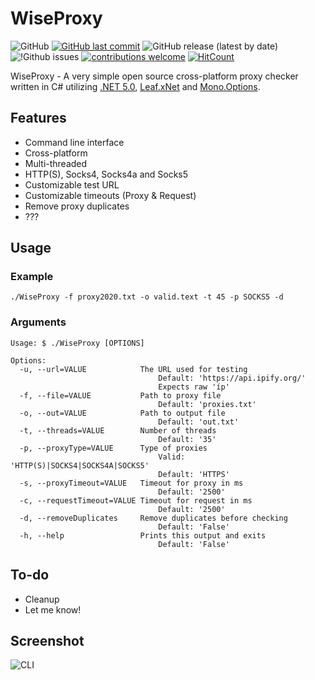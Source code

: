 # WiseProxy
![GitHub](https://img.shields.io/github/license/ExaltedHF/WiseProxy?style=flat-square)
[![GitHub last commit](https://img.shields.io/github/last-commit/ExaltedHF/WiseProxy.svg?style=flat-square)]()
![GitHub release (latest by date)](https://img.shields.io/github/v/release/ExaltedHF/WiseProxy?style=flat-square)
![!Github issues](https://img.shields.io/github/issues/ExaltedHF/WiseProxy?style=flat-square)
[![contributions welcome](https://img.shields.io/badge/contributions-welcome-brightgreen.svg?style=flat-square)](https://github.com/moodiest/Proxy-Checker/issues)
[![HitCount](http://hits.dwyl.com/ExaltedHF/WiseProxy.svg)](http://hits.dwyl.com/ExaltedHF/WiseProxy)

WiseProxy - A very simple open source cross-platform proxy checker written in C# utilizing [.NET 5.0](https://dotnet.microsoft.com/download/dotnet/5.0), [Leaf.xNet](https://github.com/csharp-leaf/Leaf.xNet) and [Mono.Options](https://www.nuget.org/packages/Mono.Options/).

## Features
* Command line interface
* Cross-platform
* Multi-threaded    
* HTTP(S), Socks4, Socks4a and Socks5
* Customizable test URL
* Customizable timeouts (Proxy & Request)
* Remove proxy duplicates
* ???

## Usage

### Example

`./WiseProxy -f proxy2020.txt -o valid.text -t 45 -p SOCKS5 -d`

### Arguments 

```
Usage: $ ./WiseProxy [OPTIONS]

Options:
  -u, --url=VALUE            The URL used for testing
                                 Default: 'https://api.ipify.org/'
                                 Expects raw 'íp'
  -f, --file=VALUE           Path to proxy file
                                 Default: 'proxies.txt'
  -o, --out=VALUE            Path to output file
                                 Default: 'out.txt'
  -t, --threads=VALUE        Number of threads
                                 Default: '35'
  -p, --proxyType=VALUE      Type of proxies
                                 Valid: 'HTTP(S)|SOCKS4|SOCKS4A|SOCKS5'
                                 Default: 'HTTPS'
  -s, --proxyTimeout=VALUE   Timeout for proxy in ms
                                 Default: '2500'
  -c, --requestTimeout=VALUE Timeout for request in ms
                                 Default: '2500'
  -d, --removeDuplicates     Remove duplicates before checking
                                 Default: 'False'
  -h, --help                 Prints this output and exits
                                 Default: 'False'
```

## To-do
* Cleanup
* Let me know!

## Screenshot

![CLI](https://i.imgur.com/rSQCWre.png)